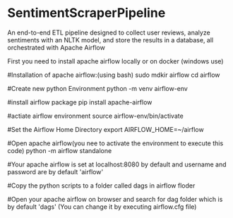 # SentimentScraperPipeline
An end-to-end ETL pipeline designed to collect user reviews, analyze sentiments with an NLTK model, and store the results in a database, all orchestrated with Apache Airflow

First you need to install apache airflow locally or on docker (windows use)

#Installation of apache airflow:(using bash)
sudo mdkir airflow 
cd airflow

#Create new python Environment
python -m venv airflow-env

#install airflow package
pip install apache-airflow

#actiate airflow environment
source airflow-env/bin/activate

#Set the Airflow Home Directory
export AIRFLOW_HOME=~/airflow

#Open apache airflow(you nee to activate the environment to execute this code)
python -m airflow standalone

#Your apache airflow is set at localhost:8080 by default and username and password are by default 'airflow' 

#Copy the python scripts to a folder called dags in airflow floder 

#Open your apache airflow on browser and search for dag folder which is by default 'dags' (You can change it by executing airflow.cfg file)





